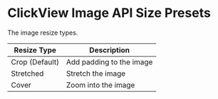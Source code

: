 # ClickView Image API Size Presets

The image resize types.

| Resize Type | Description |
| ----------- | ----------- |
| Crop (Default) | Add padding to the image |
| Stretched | Stretch the image |
| Cover | Zoom into the image |